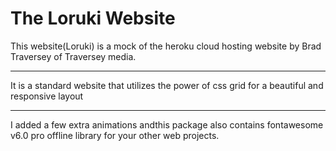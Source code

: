 # The Loruki Website
This website(Loruki) is a mock of the heroku cloud hosting website by Brad Traversey of Traversey media.
___
It is a standard website that utilizes the power of css grid for a beautiful and responsive layout
___
I added a few extra animations andthis package also contains fontawesome v6.0 pro offline library for your other web projects.